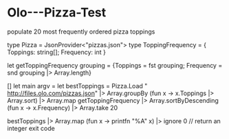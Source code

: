 # Olo---Pizza-Test
populate 20 most frequently ordered pizza toppings

type Pizza = JsonProvider<"pizzas.json">
type ToppingFrequency = { Toppings: string[]; Frequency: int }

let getToppingFrequency grouping =
  {Toppings = fst grouping; Frequency = snd grouping |> Array.length}
  
  [<EntryPoint>]
  let main argv =
    let bestToppings =
      Pizza.Load " http://files.olo.com/pizzas.json"
      |> Array.groupBy (fun x -> x.Toppings |> Array.sort)
      |> Array.map getToppingFrequency
      |> Array.sortByDescending (fun x -> x.Frequency)
      |> Array.take 20
  
  bestToppings |> Array.map (fun x -> printfn "%A" x) |> ignore
  0 // return an integer exit code
